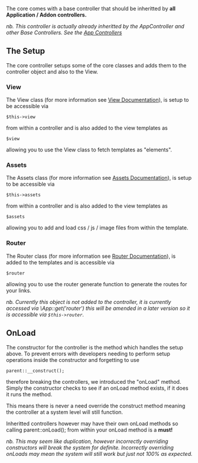 The core comes with a base controller that should be inheritted by **all Application / Addon controllers.**

*nb. This controller is actually already inheritted by the AppController and other Base Controllers. See the [App Controllers](/Developer/App/Controllers)*

## The Setup

The core controller setups some of the core classes and adds them to the controller object and also to the View.

### View

The View class (for more information see [View Documentation](/Developer/Core/View)), is setup to be accessible via

	$this->view

from within a controller and is also added to the view templates as
	
	$view
	
allowing you to use the View class to fetch templates as "elements".

### Assets

The Assets class (for more information see [Assets Documentation](/Developer/Core/Assets)), is setup to be accessible via

	$this->assets
	
from within a controller and is also added to the view templates as

	$assets
	
allowing you to add and load css / js / image files from within the template.

### Router

The Router class (for more information see [Router Documentation](/Developer/Core/Router)), is added to the templates and is accessible via

	$router
	
allowing you to use the router generate function to generate the routes for your links.

*nb. Currently this object is not added to the controller, it is currently accessed via \App::get('router') this will be amended in a later version so it is accessible via `$this->router`.*

## OnLoad

The constructor for the controller is the method which handles the setup above. To prevent errors with developers needing to perform setup operations inside the constructor and forgetting to use
	
	parent::__construct();
	
therefore breaking the controllers, we introduced the "onLoad" method. Simply the constructor checks to see if an onLoad method exists, if it does it runs the method.

This means there is never a need override the construct method meaning the controller at a system level will still function.

Inheritted controllers however may have their own onLoad methods so calling parent::onLoad(); from within your onLoad method is a **must!**

*nb. This may seem like duplication, however incorrectly overriding constructors will break the system for definite. Incorrectly overriding onLoads may mean the system will still work but just not 100% as expected.*

	